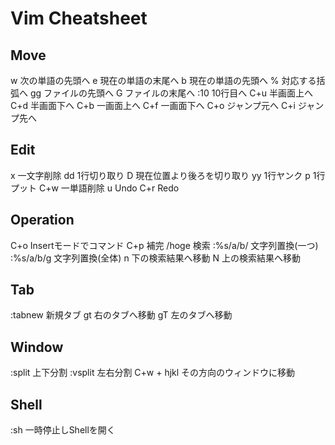 # Vim Cheatsheet
## Move
w          次の単語の先頭へ
e          現在の単語の末尾へ
b          現在の単語の先頭へ
%          対応する括弧へ
gg         ファイルの先頭へ
G          ファイルの末尾へ
:10        10行目へ
C+u        半画面上へ
C+d        半画面下へ
C+b        一画面上へ
C+f        一画面下へ
C+o        ジャンプ元へ
C+i        ジャンプ先へ
## Edit
x          一文字削除
dd         1行切り取り
D          現在位置より後ろを切り取り
yy         1行ヤンク
p          1行プット
C+w        一単語削除
u          Undo
C+r        Redo
## Operation
C+o        Insertモードでコマンド
C+p        補完
/hoge      検索
:%s/a/b/   文字列置換(一つ)
:%s/a/b/g  文字列置換(全体)
n          下の検索結果へ移動
N          上の検索結果へ移動
## Tab
:tabnew    新規タブ
gt         右のタブへ移動
gT         左のタブへ移動
## Window
:split     上下分割
:vsplit    左右分割
C+w + hjkl その方向のウィンドウに移動   
## Shell
:sh        一時停止しShellを開く
